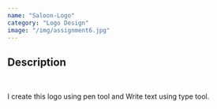```yaml
---
name: "Saloon-Logo"
category: "Logo Design"
image: "/img/assignment6.jpg"
---
```


<h2 class='text-xl font-bold'>Description</h2>
<br>
<p>I create this logo using pen tool and Write text using type tool.</p>